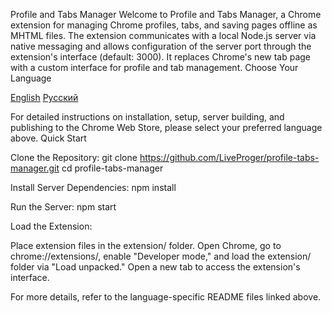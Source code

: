 Profile and Tabs Manager
Welcome to Profile and Tabs Manager, a Chrome extension for managing Chrome profiles, tabs, and saving pages offline as MHTML files. The extension communicates with a local Node.js server via native messaging and allows configuration of the server port through the extension's interface (default: 3000). It replaces Chrome's new tab page with a custom interface for profile and tab management.
Choose Your Language

[English](README.en.md)
[Русский](README.ru.md)

For detailed instructions on installation, setup, server building, and publishing to the Chrome Web Store, please select your preferred language above.
Quick Start

Clone the Repository:
git clone https://github.com/LiveProger/profile-tabs-manager.git
cd profile-tabs-manager


Install Server Dependencies:
npm install


Run the Server:
npm start


Load the Extension:

Place extension files in the extension/ folder.
Open Chrome, go to chrome://extensions/, enable "Developer mode," and load the extension/ folder via "Load unpacked."
Open a new tab to access the extension's interface.



For more details, refer to the language-specific README files linked above.
